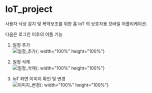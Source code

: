 # IoT_project

사용자 낙상 감지 및 복약보조를 위한 홈 IoT 의 보호자용 모바일 어플리케이션.  



다음은 로그인 이후의 어플 기능  

1. 일정 추가  
![일정_추가](https://user-images.githubusercontent.com/95086878/222475069-5dcfd68a-cb55-4aee-8f3e-281a7e6eb2a0.gif){: width="100%" height="100%"}  

2. 일정 삭제  
![일정_삭제](https://user-images.githubusercontent.com/95086878/222475189-197ed3a9-0282-434c-93e3-07714e8b6db5.gif){: width="100%" height="100%"}  

3. IoT 화면 이미지 확인 및 변경  
![이미지_변경](https://user-images.githubusercontent.com/95086878/222475381-6f0dba47-cda9-4274-a00d-4265ef6de2cb.gif){: width="100%" height="100%"}  

